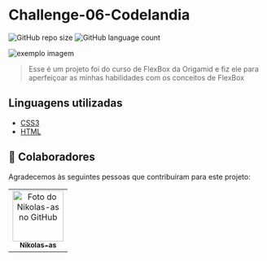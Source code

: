 # Challenge-06-Codelandia

![GitHub repo size](https://img.shields.io/github/repo-size/Nikolas-as/Challenge-06-Codelandia?style=for-the-badge)
![GitHub language count](https://img.shields.io/github/languages/count/Nikolas-as/Challenge-06-Codelandia?style=for-the-badge)

<img src="./assets/img/flexblog.PNG" alt="exemplo imagem">

> Esse é um projeto foi do curso de FlexBox da Origamid e fiz ele para aperfeiçoar as minhas habilidades com os conceitos de FlexBox
>
## Linguagens utilizadas

- [CSS3](https://developer.mozilla.org/pt-BR/docs/Web/CSS)
- [HTML](https://developer.mozilla.org/pt-BR/docs/Web/HTML)

## 🤝 Colaboradores

Agradecemos às seguintes pessoas que contribuíram para este projeto:

<table>
  <tr>
    <td align="center">
      <a href="#">
        <img src="https://avatars.githubusercontent.com/u/62979208?v=4" width="100px;" alt="Foto do Nikolas-as no GitHub"/><br>
        <sub>
          <b>Nikolas-as</b>
        </sub>
      </a>
    </td>
</table>
